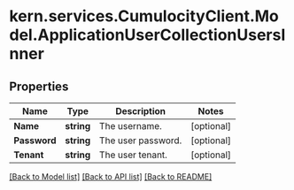 
# kern.services.CumulocityClient.Model.ApplicationUserCollectionUsersInner

## Properties

Name | Type | Description | Notes
------------ | ------------- | ------------- | -------------
**Name** | **string** | The username. | [optional] 
**Password** | **string** | The user password. | [optional] 
**Tenant** | **string** | The user tenant. | [optional] 

[[Back to Model list]](../README.md#documentation-for-models)
[[Back to API list]](../README.md#documentation-for-api-endpoints)
[[Back to README]](../README.md)

